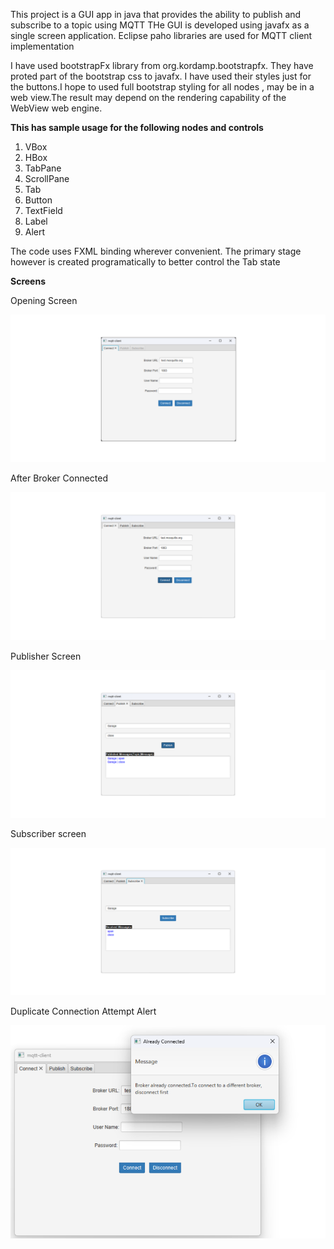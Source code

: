 This project is a GUI app in java that provides the ability to publish and subscribe to a topic using MQTT
THe GUI is developed using javafx as a single screen application. Eclipse paho libraries are used for MQTT client
implementation

I have used bootstrapFx library from org.kordamp.bootstrapfx. They have proted part of the bootstrap css to javafx. I
have used their styles just for the buttons.I hope to used full bootstrap styling for all nodes , may be in a web
view.The result may depend on the rendering capability of the WebView web engine.

**This has sample usage for the following nodes and controls**

1. VBox
2. HBox
3. TabPane
4. ScrollPane
5. Tab
6. Button
7. TextField
8. Label
9. Alert

The code uses FXML binding wherever convenient. The primary stage however is created programatically to better control
the Tab state

**Screens**

Opening Screen
<p><img src="/images/main.png?raw=true"/></p>
After Broker Connected
<p><img src="/images/main_connected.png?raw=true"/></p>
Publisher Screen
<p><img src="/images/publish.png?raw=true"/></p>
Subscriber screen
<p><img src="/images/subscribe.png?raw=true"/></p>
Duplicate Connection Attempt Alert
<p><img src="/images/duplicate_conn.png?raw=true"/></p>


